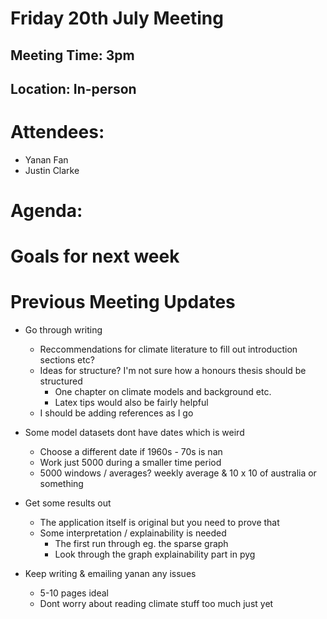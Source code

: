 # Friday 20th July Meeting

## Meeting Time: 3pm

## Location: In-person

# Attendees:

- Yanan Fan
- Justin Clarke

# Agenda:

# Goals for next week

# Previous Meeting Updates

- Go through writing
  - Reccommendations for climate literature to fill out introduction sections etc?
  - Ideas for structure? I'm not sure how a honours thesis should be structured
    - One chapter on climate models and background etc.
    - Latex tips would also be fairly helpful
  - I should be adding references as I go
- Some model datasets dont have dates which is weird

  - Choose a different date if 1960s - 70s is nan
  - Work just 5000 during a smaller time period
  - 5000 windows / averages? weekly average & 10 x 10 of australia or something

- Get some results out
  - The application itself is original but you need to prove that
  - Some interpretation / explainability is needed
    - The first run through eg. the sparse graph
    - Look through the graph explainability part in pyg
- Keep writing & emailing yanan any issues
  - 5-10 pages ideal
  - Dont worry about reading climate stuff too much just yet
